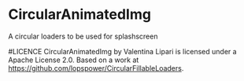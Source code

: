 # CircularAnimatedImg
A circular loaders to be used for splashscreen



#LICENCE
CircularAnimatedImg by Valentina Lipari is licensed under a Apache License 2.0. Based on a work at https://github.com/lopspower/CircularFillableLoaders.
